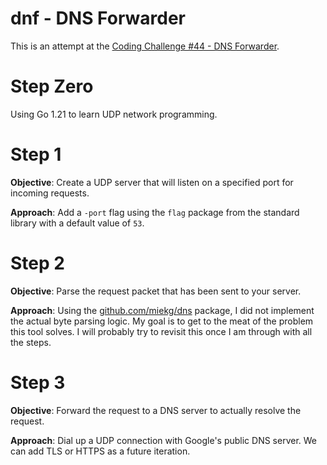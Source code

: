# dnf - DNS Forwarder

This is an attempt at the [Coding Challenge #44 - DNS Forwarder](https://codingchallenges.substack.com/p/coding-challenge-44-dns-forwarder).

# Step Zero

Using Go 1.21 to learn UDP network programming.

# Step 1

**Objective**: Create a UDP server that will listen on a specified port for incoming requests.

**Approach**: Add a `-port` flag using the `flag` package from the standard library with a default value of `53`.

# Step 2

**Objective**: Parse the request packet that has been sent to your server.

**Approach**: Using the [github.com/miekg/dns](https://github.com/miekg/dns) package, I did not implement the actual byte parsing logic. My goal is to get to the meat of the problem this tool solves. I will probably try to revisit this once I am through with all the steps.

# Step 3

**Objective**: Forward the request to a DNS server to actually resolve the request.

**Approach**: Dial up a UDP connection with Google's public DNS server. We can add TLS or HTTPS as a future iteration.

